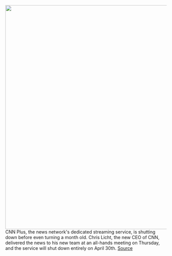<img src='https://cdn.vox-cdn.com/thumbor/58kCdWZFOn9G9RXuAXdfQGdYRh8=/0x0:5000x2812/1200x800/filters:focal(2100x1006:2900x1806)/cdn.vox-cdn.com/uploads/chorus_image/image/70776471/cnn.plus.header.logo.0.jpg' width='700px' /><br/>
CNN Plus, the news network's dedicated streaming service, is shutting down before even turning a month old. Chris Licht, the new CEO of CNN, delivered the news to his new team at an all-hands meeting on Thursday, and the service will shut down entirely on April 30th.
<a href='https://www.theverge.com/2022/4/21/23035703/cnn-plus-shutting-down'> Source <a/>